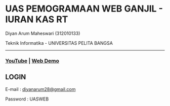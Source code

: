 # UAS PEMOGRAMAAN WEB GANJIL - IURAN KAS RT

Diyan Arum Maheswari  (312010133)

Teknik Informatika - UNIVERSITAS PELITA BANGSA
______________________________________________


### [YouTube](https://youtu.be/kSkmlvBhSto) |  [Web Demo](https://drnarum.cfd/)


## LOGIN

E-mail   : diyanarum28@gmail.com

Password : UASWEB


